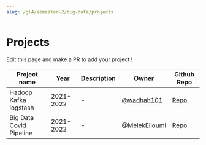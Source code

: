 ```yaml
---
slug: /gl4/semester-2/big-data/projects
---
```


# Projects

Edit this page and make a PR to add your project !

| Project name            | Year      | Description | Owner                                            | Github Repo                                                     |
| ----------------------- | --------- | ----------- | ------------------------------------------------ | --------------------------------------------------------------- |
| Hadoop Kafka logstash   | 2021-2022 | -           | [@wadhah101](https://github.com/wadhah101)       | [Repo](https://github.com/wadhah101/big-data-project)           |
| Big Data Covid Pipeline | 2021-2022 | -           | [@MelekElloumi](https://github.com/MelekElloumi) | [Repo](https://github.com/MelekElloumi/Big-Data-Covid-Pipeline) |
